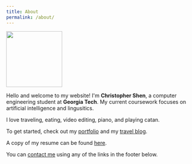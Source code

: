 ```yaml
---
title: About
permalink: /about/
---
```


<img src="https://avatars3.githubusercontent.com/u/31905477?s=460&amp;v=4" width="150" height="150">

Hello and welcome to my website! I'm **Christopher Shen**, a computer engineering student at **Georgia Tech**. My current coursework focuses on artificial intelligence and lingusitics.

I love traveling, eating, video editing, piano, and playing catan.

To get started, check out my [portfolio](/portfolio) and my [travel blog](https://csshen.github.io/travelog/).

A copy of my resume can be found [here](/resume).

You can [contact me](mailto:chrisshen@gatech.edu?subject=Hello) using any of the links in the footer below.